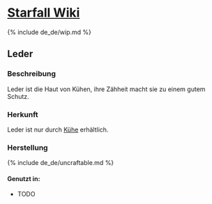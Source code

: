 # [<t>Starfall Wiki]({{site.baseurl}}/de_de/index.md)

{% include de_de/wip.md %}

## Leder

### Beschreibung

Leder ist die Haut von Kühen, ihre Zähheit macht sie zu einem gutem Schutz.

### Herkunft

Leder ist nur durch [<m>Kühe]() erhältlich.

### Herstellung

{% include de_de/uncraftable.md %}

#### Genutzt in:
- TODO
